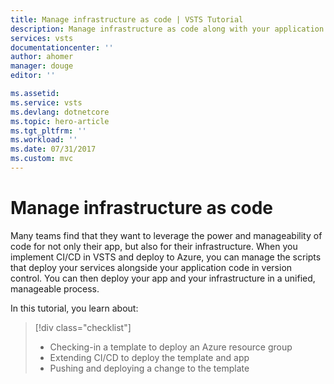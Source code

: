 ```yaml
---
title: Manage infrastructure as code | VSTS Tutorial
description: Manage infrastructure as code along with your application code
services: vsts
documentationcenter: ''
author: ahomer
manager: douge
editor: ''

ms.assetid:
ms.service: vsts
ms.devlang: dotnetcore
ms.topic: hero-article
ms.tgt_pltfrm: ''
ms.workload: ''
ms.date: 07/31/2017
ms.custom: mvc
---
```


# Manage infrastructure as code

Many teams find that they want to leverage the power and manageability of code for not only their app, but also for their infrastructure. When you implement CI/CD in VSTS and deploy to Azure, you can manage the scripts that deploy your services alongside your application code in version control. You can then deploy your app and your infrastructure in a unified, manageable process.

In this tutorial, you learn about:

> [!div class="checklist"]
> * Checking-in a template to deploy an Azure resource group
> * Extending CI/CD to deploy the template and app
> * Pushing and deploying a change to the template

